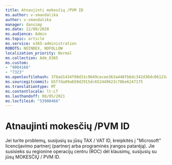 ```yaml
---
title: Atnaujinti mokesčių /PVM ID
ms.author: v-smandalika
author: v-smandalika
manager: dansimp
ms.date: 12/09/2020
ms.audience: Admin
ms.topic: article
ms.service: o365-administration
ROBOTS: NOINDEX, NOFOLLOW
localization_priority: Normal
ms.collection: Adm_O365
ms.custom:
- "9004166"
- "7323"
ms.openlocfilehash: 378ad1434f80d31c9649cecee363a448fb6dc342d36dc06123a59bacfd9d73f0
ms.sourcegitcommit: b5f7da89a650d2915dc652449623c78be6247175
ms.translationtype: MT
ms.contentlocale: lt-LT
ms.lasthandoff: 08/05/2021
ms.locfileid: "53908466"
---
```

# <a name="update-taxvat-id"></a>Atnaujinti mokesčių /PVM ID

Jei turite problemų, susijusių su jūsų TAX / VAT ID, kreipkitės į "Microsoft" licencijavimo partnerį (partnerį arba programinės įrangos patarėją). Jie susisieks su regionine operacijų centru (ROC) dėl klausimų, susijusių su jūsų MOKESČIŲ / PVM ID. 